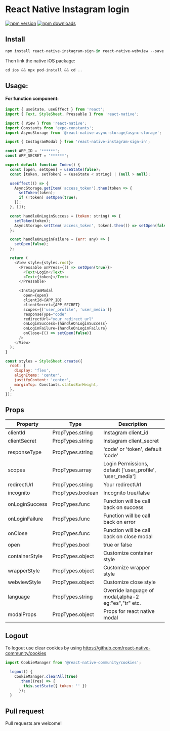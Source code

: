 # React Native Instagram login

[![npm version](https://img.shields.io/npm/v/react-native-instagram-login.svg?style=flat)](https://www.npmjs.com/package/react-native-instagram-login)
[![npm downloads](https://img.shields.io/npm/dm/react-native-instagram-login.svg?style=flat-square)](https://www.npmjs.com/package/react-native-instagram-login)

## Install

```js
npm install react-native-instagram-sign-in react-native-webview --save
```

Then link the native iOS package:

```js
cd ios && npx pod-install && cd ..
```

## Usage:

#### For function component:

```javascript
import { useState, useEffect } from 'react';
import { Text, StyleSheet, Pressable } from 'react-native';

import { View } from 'react-native';
import Constants from 'expo-constants';
import AsyncStorage from '@react-native-async-storage/async-storage';

import { InstagramModal } from 'react-native-instagram-sign-in';

const APP_ID = '******';
const APP_SECRET = '******';

export default function Index() {
  const [open, setOpen] = useState(false);
  const [token, setToken] = (useState < string) | (null > null);

  useEffect(() => {
    AsyncStorage.getItem('access_token').then(token => {
      setToken(token);
      if (!token) setOpen(true);
    });
  }, []);

  const handleOnLoginSuccess = (token: string) => {
    setToken(token);
    AsyncStorage.setItem('access_token', token).then(() => setOpen(false));
  };

  const handleOnLoginFailure = (err: any) => {
    setOpen(false);
  };

  return (
    <View style={styles.root}>
      <Pressable onPress={() => setOpen(true)}>
        <Text>Login</Text>
        <Text>{token}</Text>
      </Pressable>

      <InstagramModal
        open={open}
        clientId={APP_ID}
        clientSecret={APP_SECRET}
        scopes={['user_profile', 'user_media']}
        responseType="code"
        redirectUrl="your_redirect_url"
        onLoginSuccess={handleOnLoginSuccess}
        onLoginFailure={handleOnLoginFailure}
        onClose={() => setOpen(false)}
      />
    </View>
  );
}

const styles = StyleSheet.create({
  root: {
    display: 'flex',
    alignItems: 'center',
    justifyContent: 'center',
    marginTop: Constants.statusBarHeight,
  },
});
```

## Props

| Property       | Type              | Description                                               |
| -------------- | ----------------- | --------------------------------------------------------- |
| clientId       | PropTypes.string  | Instagram client_id                                       |
| clientSecret   | PropTypes.string  | Instagram client_secret                                   |
| responseType   | PropTypes.string  | 'code' or 'token', default 'code'                         |
| scopes         | PropTypes.array   | Login Permissions, default ['user_profile', 'user_media'] |
| redirectUrl    | PropTypes.string  | Your redirectUrl                                          |
| incognito      | PropTypes.boolean | Incognito true/false                                      |
| onLoginSuccess | PropTypes.func    | Function will be call back on success                     |
| onLoginFailure | PropTypes.func    | Function will be call back on error                       |
| onClose        | PropTypes.func    | Function will be call back on close modal                 |
| open           | PropTypes.bool    | true or false                                             |
| containerStyle | PropTypes.object  | Customize container style                                 |
| wrapperStyle   | PropTypes.object  | Customize wrapper style                                   |
| webviewStyle   | PropTypes.object  | Customize close style                                     |
| language       | PropTypes.string  | Override language of modal,alpha-2 eg:"es","tr" etc.      |
| modalProps     | PropTypes.object  | Props for react native modal                              |

## Logout

To logout use clear cookies by using https://github.com/react-native-community/cookies

```js
import CookieManager from '@react-native-community/cookies';

  logout() {
    CookieManager.clearAll(true)
      .then((res) => {
        this.setState({ token: '' })
      });
  }
```

## Pull request

Pull requests are welcome!
